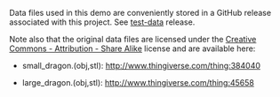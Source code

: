 
Data files used in this demo are conveniently stored in a GitHub release
associated with this project. See [test-data](../releases/tag/test-data) release.


Note also that the original data files are licensed under the
[Creative Commons - Attribution - Share Alike](https://creativecommons.org/licenses/by-sa/3.0/)
license and are available here:

* small_dragon.(obj,stl): http://www.thingiverse.com/thing:384040

* large_dragon.(obj,stl): http://www.thingiverse.com/thing:45658


